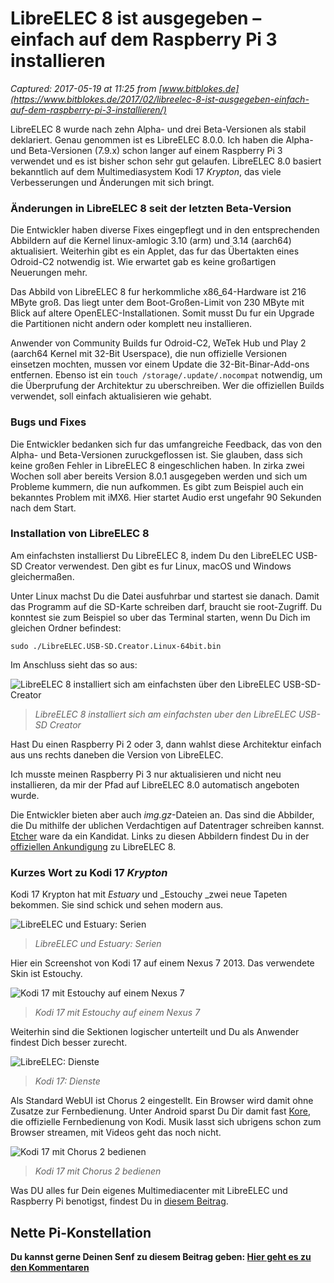 # LibreELEC 8 ist ausgegeben – einfach auf dem Raspberry Pi 3 installieren

_Captured: 2017-05-19 at 11:25 from [www.bitblokes.de](https://www.bitblokes.de/2017/02/libreelec-8-ist-ausgegeben-einfach-auf-dem-raspberry-pi-3-installieren/)_

LibreELEC 8 wurde nach zehn Alpha- und drei Beta-Versionen als stabil deklariert. Genau genommen ist es LibreELEC 8.0.0. Ich haben die Alpha- und Beta-Versionen (7.9.x) schon langer auf einem Raspberry Pi 3 verwendet und es ist bisher schon sehr gut gelaufen. LibreELEC 8.0 basiert bekanntlich auf dem Multimediasystem Kodi 17 _Krypton_, das viele Verbesserungen und Änderungen mit sich bringt.

### Änderungen in LibreELEC 8 seit der letzten Beta-Version

Die Entwickler haben diverse Fixes eingepflegt und in den entsprechenden Abbildern auf die Kernel linux-amlogic 3.10 (arm) und 3.14 (aarch64) aktualisiert. Weiterhin gibt es ein Applet, das fur das Übertakten eines Odroid-C2 notwendig ist. Wie erwartet gab es keine großartigen Neuerungen mehr.

Das Abbild von LibreELEC 8 fur herkommliche x86_64-Hardware ist 216 MByte groß. Das liegt unter dem Boot-Großen-Limit von 230 MByte mit Blick auf altere OpenELEC-Installationen. Somit musst Du fur ein Upgrade die Partitionen nicht andern oder komplett neu installieren.

Anwender von Community Builds fur Odroid-C2, WeTek Hub und Play 2 (aarch64 Kernel mit 32-Bit Userspace), die nun offizielle Versionen einsetzen mochten, mussen vor einem Update die 32-Bit-Binar-Add-ons entfernen. Ebenso ist ein `touch /storage/.update/.nocompat` notwendig, um die Überprufung der Architektur zu uberschreiben. Wer die offiziellen Builds verwendet, soll einfach aktualisieren wie gehabt.

### Bugs und Fixes

Die Entwickler bedanken sich fur das umfangreiche Feedback, das von den Alpha- und Beta-Versionen zuruckgeflossen ist. Sie glauben, dass sich keine großen Fehler in LibreELEC 8 eingeschlichen haben. In zirka zwei Wochen soll aber bereits Version 8.0.1 ausgegeben werden und sich um Probleme kummern, die nun aufkommen. Es gibt zum Beispiel auch ein bekanntes Problem mit iMX6. Hier startet Audio erst ungefahr 90 Sekunden nach dem Start.

### Installation von LibreELEC 8

Am einfachsten installierst Du LibreELEC 8, indem Du den LibreELEC USB-SD Creator verwendest. Den gibt es fur Linux, macOS und Windows gleichermaßen.

Unter Linux machst Du die Datei ausfuhrbar und startest sie danach. Damit das Programm auf die SD-Karte schreiben darf, braucht sie root-Zugriff. Du konntest sie zum Beispiel so uber das Terminal starten, wenn Du Dich im gleichen Ordner befindest:
    
    
    sudo ./LibreELEC.USB-SD.Creator.Linux-64bit.bin

Im Anschluss sieht das so aus:

![LibreELEC 8 installiert sich am einfachsten über den LibreELEC USB-SD-Creator](https://www.bitblokes.de/wp-content/uploads/2017/02/libreelec-8.png)

> _LibreELEC 8 installiert sich am einfachsten uber den LibreELEC USB-SD Creator_

Hast Du einen Raspberry Pi 2 oder 3, dann wahlst diese Architektur einfach aus uns rechts daneben die Version von LibreELEC.

Ich musste meinen Raspberry Pi 3 nur aktualisieren und nicht neu installieren, da mir der Pfad auf LibreELEC 8.0 automatisch angeboten wurde.

Die Entwickler bieten aber auch _img.gz_-Dateien an. Das sind die Abbilder, die Du mithilfe der ublichen Verdachtigen auf Datentrager schreiben kannst. [Etcher](https://www.bitblokes.de/2016/11/raspbian-oder-andere-abbilder-sehr-einfach-mit-etcher-auf-eine-sd-karte-schreiben/) ware da ein Kandidat. Links zu diesen Abbildern findest Du in der [offiziellen Ankundigung](https://libreelec.tv/2017/02/libreelec-krypton-v8-0-0-release/) zu LibreELEC 8.

### Kurzes Wort zu Kodi 17 _Krypton_

Kodi 17 Krypton hat mit _Estuary_ und _Estouchy _zwei neue Tapeten bekommen. Sie sind schick und sehen modern aus.

![LibreELEC und Estuary: Serien](https://www.bitblokes.de/wp-content/uploads/2016/12/serien.jpg)

> _LibreELEC und Estuary: Serien_

Hier ein Screenshot von Kodi 17 auf einem Nexus 7 2013. Das verwendete Skin ist Estouchy.

![Kodi 17 mit Estouchy auf einem Nexus 7](https://www.bitblokes.de/wp-content/uploads/2017/02/estouchy.jpg)

> _Kodi 17 mit Estouchy auf einem Nexus 7_

Weiterhin sind die Sektionen logischer unterteilt und Du als Anwender findest Dich besser zurecht.

![LibreELEC: Dienste](https://www.bitblokes.de/wp-content/uploads/2016/12/dienste.jpg)

> _Kodi 17: Dienste_

Als Standard WebUI ist Chorus 2 eingestellt. Ein Browser wird damit ohne Zusatze zur Fernbedienung. Unter Android sparst Du Dir damit fast [Kore](https://www.bitblokes.de/2015/12/kore-2-0-0-ist-da-kodi-fernbedienung-fuer-android/), die offizielle Fernbedienung von Kodi. Musik lasst sich ubrigens schon zum Browser streamen, mit Videos geht das noch nicht.

![Kodi 17 mit Chorus 2 bedienen](https://www.bitblokes.de/wp-content/uploads/2017/02/chorus-2.jpg)

> _Kodi 17 mit Chorus 2 bedienen_

Was DU alles fur Dein eigenes Multimediacenter mit LibreELEC und Raspberry Pi benotigst, findest Du in [diesem Beitrag](https://www.bitblokes.de/2015/11/raspberry-pi-2-als-multimedia-center-mit-kodi-was-man-dafuer-braucht/).

## Nette Pi-Konstellation

**Du kannst gerne Deinen Senf zu diesem Beitrag geben: [Hier geht es zu den Kommentaren](https://www.bitblokes.de/2017/02/libreelec-8-ist-ausgegeben-einfach-auf-dem-raspberry-pi-3-installieren/)**
